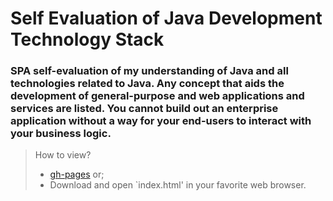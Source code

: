 # Self Evaluation of Java Development Technology Stack
### SPA self-evaluation of my understanding of Java and all technologies related to Java. Any concept that aids the development of general-purpose and web applications and services are listed. You cannot build out an enterprise application without a way for your end-users to interact with your business logic.

> How to view?
> * [gh-pages](#) or;
> * Download and open `index.html' in your favorite web browser.
